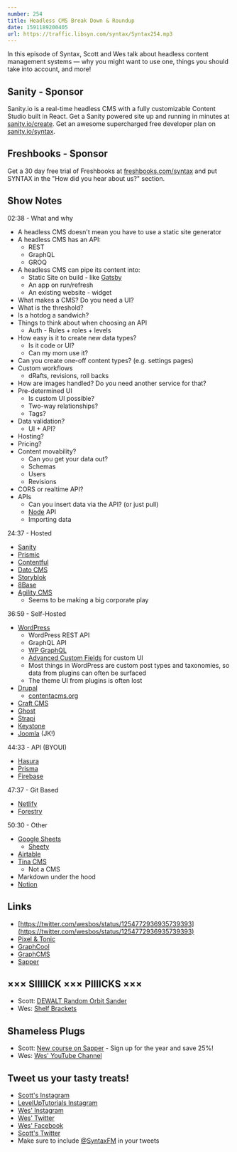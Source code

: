 ```yaml
---
number: 254
title: Headless CMS Break Down & Roundup
date: 1591189200405
url: https://traffic.libsyn.com/syntax/Syntax254.mp3
---
```


In this episode of Syntax, Scott and Wes talk about headless content management systems — why you might want to use one, things you should take into account, and more! 

## Sanity - Sponsor
Sanity.io is a real-time headless CMS with a fully customizable Content Studio built in React. Get a Sanity powered site up and running in minutes at [sanity.io/create](https://www.sanity.io/create). Get an awesome supercharged free developer plan on [sanity.io/syntax](https://www.sanity.io/syntax).

## Freshbooks - Sponsor
Get a 30 day free trial of Freshbooks at [freshbooks.com/syntax](https://freshbooks.com/syntax) and put SYNTAX in the "How did you hear about us?" section.

## Show Notes

02:38 - What and why

* A headless CMS doesn't mean you have to use a static site generator
* A headless CMS has an API:
  * REST
  * GraphQL
  * GROQ
* A headless CMS can pipe its content into:
  * Static Site on build - like [Gatsby](https://www.gatsbyjs.org/)
  * An app on run/refresh
  * An existing website - widget
* What makes a CMS? Do you need a UI?
* What is the threshold?
* Is a hotdog a sandwich?
* Things to think about when choosing an API
  * Auth - Rules + roles + levels
* How easy is it to create new data types?
  * Is it code or UI?
  * Can my mom use it?
* Can you create one-off content types? (e.g. settings pages)
* Custom workflows
  * dRafts, revisions, roll backs
* How are images handled? Do you need another service for that?
* Pre-determined UI
  * Is custom UI possible?
  * Two-way relationships?
  * Tags?
* Data validation?
  * UI + API?
* Hosting?
* Pricing?
* Content movability?
  * Can you get your data out?
  * Schemas
  * Users
  * Revisions
* CORS or realtime API?
* APIs
  * Can you insert data via the API? (or just pull)
  * [Node](https://nodejs.org/en/) API
  * Importing data

24:37 - Hosted

* [Sanity](https://www.sanity.io/)
* [Prismic](https://prismic.io/)
* [Contentful](https://www.contentful.com/)
* [Dato CMS](https://www.datocms.com/)
* [Storyblok](https://www.storyblok.com/)
* [8Base](https://www.8base.com/)
* [Agility CMS](https://agilitycms.com/)
  * Seems to be making a big corporate play

36:59 - Self-Hosted

* [WordPress](https://wordpress.org/)
  * WordPress REST API
  * GraphQL API
  * [WP GraphQL](https://www.wpgraphql.com/)
  * [Advanced Custom Fields](https://advancedcustomfields.com/) for custom UI
  * Most things in WordPress are custom post types and taxonomies, so data from plugins can often be surfaced
  * The theme UI from plugins is often lost
* [Drupal](https://www.drupal.org/)
  * [contentacms.org](http://contentacms.org/)
* [Craft CMS](https://craftcms.com/)
* [Ghost](https://ghost.org/)
* [Strapi](https://strapi.io/)
* [Keystone](https://www.keystonejs.com/)
* [Joomla](https://www.joomla.org/) (JK!)

44:33 - API (BYOUI)

* [Hasura](https://hasura.io/)
* [Prisma](https://www.prisma.io/)
* [Firebase](https://firebase.google.com/)

47:37 - Git Based

- [Netlify](https://www.netlify.com/)
- [Forestry](http://forestry.io/)

50:30 - Other

* [Google Sheets](https://www.google.com/sheets)
  * [Sheety](https://sheety.co/)
* [Airtable](https://airtable.com/)
* [Tina CMS](https://tinacms.org/)
  * Not a CMS
* Markdown under the hood
* [Notion](https://www.notion.so/)

## Links
* [https://twitter.com/wesbos/status/1254772936935739393](https://twitter.com/wesbos/status/1254772936935739393)
* [Pixel & Tonic](https://pixelandtonic.com/)
* [GraphCool](https://www.graph.cool/)
* [GraphCMS](https://graphcms.com/)
* [Sapper](https://sapper.svelte.dev/)

## ××× SIIIIICK ××× PIIIICKS ×××
* Scott: [DEWALT Random Orbit Sander](https://amzn.to/2WnUgo0)
* Wes: [Shelf Brackets](https://www.amazon.com/s?k=black+shelf+brackets&ref=nb_sb_noss_1)

## Shameless Plugs
* Scott: [New course on Sapper](https://www.leveluptutorials.com/pro) - Sign up for the year and save 25%!
* Wes: [Wes' YouTube Channel](https://www.youtube.com/wesbos)

## Tweet us your tasty treats!
* [Scott's Instagram](https://www.instagram.com/stolinski/)
* [LevelUpTutorials Instagram](https://www.instagram.com/LevelUpTutorials/)
* [Wes' Instagram](https://www.instagram.com/wesbos/)
* [Wes' Twitter](https://twitter.com/wesbos)
* [Wes' Facebook](https://www.facebook.com/wesbos.developer)
* [Scott's Twitter](https://twitter.com/stolinski)
* Make sure to include [@SyntaxFM](https://twitter.com/SyntaxFM) in your tweets